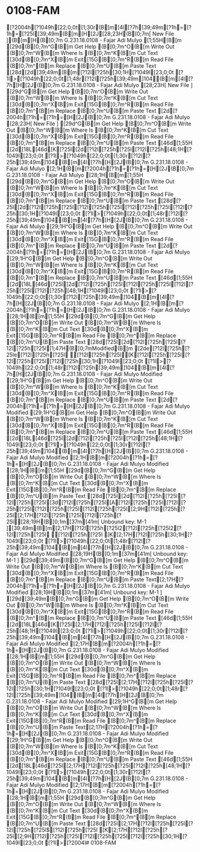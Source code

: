 # 0108-FAM
[?2004h[?1049h[22;0;0t[1;30r(B[m[4l[?7h[39;49m[?1h=[?1h=[?25l[39;49m(B[m[H[2J[28;23H(B[0;7m[ New File ](B[m[H(B[0;7m        G.231.18.0108 - Fajar Adi Mulyo                 [1;55H(B[m[29d(B[0;7m^G(B[m Get Help   (B[0;7m^O(B[m Write Out  (B[0;7m^W(B[m Where Is   (B[0;7m^K(B[m Cut Text[30d(B[0;7m^X(B[m Exit[15G(B[0;7m^R(B[m Read File  (B[0;7m^\(B[m Replace    (B[0;7m^U(B[m Paste Text[28d[2d[39;49m(B[m[?12l[?25h[30;1H[?1049l[23;0;0t[?1l>[?1049h[22;0;0t[1;48r[?12l[?25h[39;49m]104(B[m[4l[?7h[H[2J(B[0;7m        G.231.18.0108 - Fajar Adi Mulyo                 [28;23H[ New File ][29d^G(B[m Get Help   (B[0;7m^O(B[m Write Out  (B[0;7m^W(B[m Where Is   (B[0;7m^K(B[m Cut Text[30d(B[0;7m^X(B[m Exit[15G(B[0;7m^R(B[m Read File  (B[0;7m^\(B[m Replace    (B[0;7m^U(B[m Paste Text[2d[?2004h[?1h=[?1h=[H[2J(B[0;7m        G.231.18.0108 - Fajar Adi Mulyo                 [28;23H[ New File ][29d^G(B[m Get Help   (B[0;7m^O(B[m Write Out  (B[0;7m^W(B[m Where Is   (B[0;7m^K(B[m Cut Text[30d(B[0;7m^X(B[m Exit[15G(B[0;7m^R(B[m Read File  (B[0;7m^\(B[m Replace    (B[0;7m^U(B[m Paste Text[46d[1;55H[2d[18L[46d[K[?25l[2d[?12l[?25h[?25l[?12l[?25h[48;1H[?1049l[23;0;0t[?1l>[?1049h[22;0;0t[1;30r[?12l[?25h[39;49m]104(B[m[4l[?7h[H[2J(B[0;7m        G.231.18.0108 - Fajar Adi Mulyo                 [2;1H(B[m[?2004h[?1h=[?1h=[H[2J(B[0;7m        G.231.18.0108 - Fajar Adi Mulyo                 [28;1H(B[m[1;55H[29d(B[0;7m^G(B[m Get Help   (B[0;7m^O(B[m Write Out  (B[0;7m^W(B[m Where Is   (B[0;7m^K(B[m Cut Text[30d(B[0;7m^X(B[m Exit[15G(B[0;7m^R(B[m Read File  (B[0;7m^\(B[m Replace    (B[0;7m^U(B[m Paste Text[28d[?25l[2d[?12l[?25h[?25l[?12l[?25h[?25l[?12l[?25h[?25l[?12l[?25h[30;1H[?1049l[23;0;0t[?1l>[?1049h[22;0;0t[1;48r[?12l[?25h[39;49m]104(B[m[4l[?7h[H[2J(B[0;7m        G.231.18.0108 - Fajar Adi Mulyo                 [29;1H^G(B[m Get Help   (B[0;7m^O(B[m Write Out  (B[0;7m^W(B[m Where Is   (B[0;7m^K(B[m Cut Text[30d(B[0;7m^X(B[m Exit[15G(B[0;7m^R(B[m Read File  (B[0;7m^\(B[m Replace    (B[0;7m^U(B[m Paste Text[2d[?2004h[?1h=[?1h=[H[2J(B[0;7m        G.231.18.0108 - Fajar Adi Mulyo                 [29;1H^G(B[m Get Help   (B[0;7m^O(B[m Write Out  (B[0;7m^W(B[m Where Is   (B[0;7m^K(B[m Cut Text[30d(B[0;7m^X(B[m Exit[15G(B[0;7m^R(B[m Read File  (B[0;7m^\(B[m Replace    (B[0;7m^U(B[m Paste Text[46d[1;55H[2d[18L[46d[?25l[2d[?12l[?25h[?25l[?12l[?25h[?25l[?12l[?25h[?25l[?12l[?25h[48;1H[?1049l[23;0;0t[?1l>[?1049h[22;0;0t[1;30r[?12l[?25h[39;49m]104(B[m[4l[?7h[H[2J(B[0;7m        G.231.18.0108 - Fajar Adi Mulyo                 [2;1H(B[m[?2004h[?1h=[?1h=[H[2J(B[0;7m        G.231.18.0108 - Fajar Adi Mulyo                 [28;1H(B[m[1;55H[29d(B[0;7m^G(B[m Get Help   (B[0;7m^O(B[m Write Out  (B[0;7m^W(B[m Where Is   (B[0;7m^K(B[m Cut Text[30d(B[0;7m^X(B[m Exit[15G(B[0;7m^R(B[m Read File  (B[0;7m^\(B[m Replace    (B[0;7m^U(B[m Paste Text[28d[?25l[2d[?12l[?25h[?25l[?12l[?25h[?25l[1;47H(B[0;7mModified(B[m[2de[?12l[?25h[?25le[?12l[?25h[?25l [?12l[?25h[?25l[K[?12l[?25h[?25l[?12l[?25h[?25l[?12l[?25h[30;1H[?1049l[23;0;0t[?1l>[?1049h[22;0;0t[1;48r[?12l[?25h[39;49m]104(B[m[4l[?7h[H[2J(B[0;7m        G.231.18.0108 - Fajar Adi Mulyo       Modified  [29;1H^G(B[m Get Help   (B[0;7m^O(B[m Write Out  (B[0;7m^W(B[m Where Is   (B[0;7m^K(B[m Cut Text[30d(B[0;7m^X(B[m Exit[15G(B[0;7m^R(B[m Read File  (B[0;7m^\(B[m Replace    (B[0;7m^U(B[m Paste Text[2d[?2004h[?1h=[?1h=[H[2J(B[0;7m        G.231.18.0108 - Fajar Adi Mulyo       Modified  [29;1H^G(B[m Get Help   (B[0;7m^O(B[m Write Out  (B[0;7m^W(B[m Where Is   (B[0;7m^K(B[m Cut Text[30d(B[0;7m^X(B[m Exit[15G(B[0;7m^R(B[m Read File  (B[0;7m^\(B[m Replace    (B[0;7m^U(B[m Paste Text[46d[1;55H[2d[18L[46d[?25l[2d[?12l[?25h[?25l[?12l[?25h[48;1H[?1049l[23;0;0t[?1l>[?1049h[22;0;0t[1;30r[?12l[?25h[39;49m]104(B[m[4l[?7h[H[2J(B[0;7m        G.231.18.0108 - Fajar Adi Mulyo       Modified  [2;1H(B[m[?2004h[?1h=[?1h=[H[2J(B[0;7m        G.231.18.0108 - Fajar Adi Mulyo       Modified  [28;1H(B[m[1;55H[29d(B[0;7m^G(B[m Get Help   (B[0;7m^O(B[m Write Out  (B[0;7m^W(B[m Where Is   (B[0;7m^K(B[m Cut Text[30d(B[0;7m^X(B[m Exit[15G(B[0;7m^R(B[m Read File  (B[0;7m^\(B[m Replace    (B[0;7m^U(B[m Paste Text[28d[?25l[2d[?12l[?25h[?25l[?12l[?25h[?25l[3d[?12l[?25h[?25l[A[?12l[?25h[?25l[?12l[?25h[?25l[?12l[?25h[?25l[?12l[?25h[?25l[2;9H[?12l[?25h[?25l[2;17H[?12l[?25h[?25l[?12l[?25h[?25l[28;19H(B[0;1m[37m[41m[ Unbound key: M-1 ][39;49m(B[m[2;17H[?12l[?25h[?25l2[?12l[?25h[?25l2[?12l[?25h[?25l [?12l[?25h[?25l[K[2;17H[?12l[?25h[30;1H[?1049l[23;0;0t[?1l>[?1049h[22;0;0t[1;48r[?12l[?25h[39;49m]104(B[m[4l[?7h[H[2J(B[0;7m        G.231.18.0108 - Fajar Adi Mulyo       Modified  [28;19H(B[0;1m[37m[41m[ Unbound key: M-1 ][29d[39;49m(B[0;7m^G(B[m Get Help   (B[0;7m^O(B[m Write Out  (B[0;7m^W(B[m Where Is   (B[0;7m^K(B[m Cut Text[30d(B[0;7m^X(B[m Exit[15G(B[0;7m^R(B[m Read File  (B[0;7m^\(B[m Replace    (B[0;7m^U(B[m Paste Text[2;17H[?2004h[?1h=[?1h=[H[2J(B[0;7m        G.231.18.0108 - Fajar Adi Mulyo       Modified  [28;19H(B[0;1m[37m[41m[ Unbound key: M-1 ][29d[39;49m(B[0;7m^G(B[m Get Help   (B[0;7m^O(B[m Write Out  (B[0;7m^W(B[m Where Is   (B[0;7m^K(B[m Cut Text[30d(B[0;7m^X(B[m Exit[15G(B[0;7m^R(B[m Read File  (B[0;7m^\(B[m Replace    (B[0;7m^U(B[m Paste Text[46d[1;55H[2d[18L[46d[K[?25l[2;17H[?12l[?25h[?25l[?12l[?25h[48;1H[?1049l[23;0;0t[?1l>[?1049h[22;0;0t[1;30r[?12l[?25h[39;49m]104(B[m[4l[?7h[H[2J(B[0;7m        G.231.18.0108 - Fajar Adi Mulyo       Modified  [2;17H(B[m[?2004h[?1h=[?1h=[H[2J(B[0;7m        G.231.18.0108 - Fajar Adi Mulyo       Modified  [28;1H(B[m[1;55H[29d(B[0;7m^G(B[m Get Help   (B[0;7m^O(B[m Write Out  (B[0;7m^W(B[m Where Is   (B[0;7m^K(B[m Cut Text[30d(B[0;7m^X(B[m Exit[15G(B[0;7m^R(B[m Read File  (B[0;7m^\(B[m Replace    (B[0;7m^U(B[m Paste Text[28d[?25l[2;17H[?12l[?25h[?25l[?12l[?25h[30;1H[?1049l[23;0;0t[?1l>[?1049h[22;0;0t[1;48r[?12l[?25h[39;49m]104(B[m[4l[?7h[H[2J(B[0;7m        G.231.18.0108 - Fajar Adi Mulyo       Modified  [29;1H^G(B[m Get Help   (B[0;7m^O(B[m Write Out  (B[0;7m^W(B[m Where Is   (B[0;7m^K(B[m Cut Text[30d(B[0;7m^X(B[m Exit[15G(B[0;7m^R(B[m Read File  (B[0;7m^\(B[m Replace    (B[0;7m^U(B[m Paste Text[2;17H[?2004h[?1h=[?1h=[H[2J(B[0;7m        G.231.18.0108 - Fajar Adi Mulyo       Modified  [29;1H^G(B[m Get Help   (B[0;7m^O(B[m Write Out  (B[0;7m^W(B[m Where Is   (B[0;7m^K(B[m Cut Text[30d(B[0;7m^X(B[m Exit[15G(B[0;7m^R(B[m Read File  (B[0;7m^\(B[m Replace    (B[0;7m^U(B[m Paste Text[46d[1;55H[2d[18L[46d[?25l[2;17H[?12l[?25h[?25l[?12l[?25h[48;1H[?1049l[23;0;0t[?1l>[?1049h[22;0;0t[1;30r[?12l[?25h[39;49m]104(B[m[4l[?7h[H[2J(B[0;7m        G.231.18.0108 - Fajar Adi Mulyo       Modified  [2;17H(B[m[?2004h[?1h=[?1h=[H[2J(B[0;7m        G.231.18.0108 - Fajar Adi Mulyo       Modified  [28;1H(B[m[1;55H[29d(B[0;7m^G(B[m Get Help   (B[0;7m^O(B[m Write Out  (B[0;7m^W(B[m Where Is   (B[0;7m^K(B[m Cut Text[30d(B[0;7m^X(B[m Exit[15G(B[0;7m^R(B[m Read File  (B[0;7m^\(B[m Replace    (B[0;7m^U(B[m Paste Text[28d[?25l[2;17H[?12l[?25h[?25l[?12l[?25h[?25l$[?12l[?25h[?25l[K[2;17H[?12l[?25h[?25l[2;9H[?12l[?25h[?25l[?12l[?25h[?25l[?12l[?25h[30;1H[?1049l[23;0;0t[?1l>[?2004l# 0108-FAM
